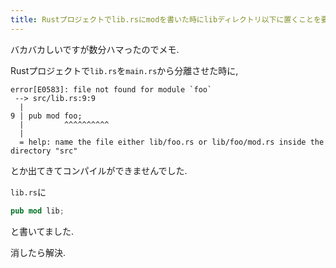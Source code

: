 ```yaml
---
title: Rustプロジェクトでlib.rsにmodを書いた時にlibディレクトリ以下に置くことを要求されてコンパイルが通らなかった原因
---
```


バカバカしいですが数分ハマったのでメモ.

Rustプロジェクトで`lib.rs`を`main.rs`から分離させた時に,

~~~
error[E0583]: file not found for module `foo`
 --> src/lib.rs:9:9
  |
9 | pub mod foo;
  |         ^^^^^^^^^^
  |
  = help: name the file either lib/foo.rs or lib/foo/mod.rs inside the directory "src"
~~~

とか出てきてコンパイルができませんでした.

`lib.rs`に

~~~rust
pub mod lib;
~~~

と書いてました.

消したら解決.
